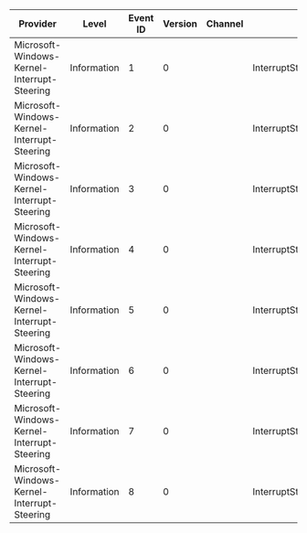 Provider                                     |  Level        |  Event ID  |  Version  |  Channel  |  Task                              |  Opcode  |  Keyword   |  Message
---------------------------------------------|---------------|------------|-----------|-----------|------------------------------------|----------|------------|---------
Microsoft-Windows-Kernel-Interrupt-Steering  |  Information  |  1         |  0        |           |  InterruptSteeringMaskRundown      |          |  IntSteer  |
Microsoft-Windows-Kernel-Interrupt-Steering  |  Information  |  2         |  0        |           |  InterruptSteeringMaskChange       |          |  IntSteer  |
Microsoft-Windows-Kernel-Interrupt-Steering  |  Information  |  3         |  0        |           |  InterruptSteeringStateRundown     |          |  IntSteer  |
Microsoft-Windows-Kernel-Interrupt-Steering  |  Information  |  4         |  0        |           |  InterruptSteeringStateConnect     |          |  IntSteer  |
Microsoft-Windows-Kernel-Interrupt-Steering  |  Information  |  5         |  0        |           |  InterruptSteeringStateDisconnect  |          |  IntSteer  |
Microsoft-Windows-Kernel-Interrupt-Steering  |  Information  |  6         |  0        |           |  InterruptSteeringStateRetarget    |          |  IntSteer  |
Microsoft-Windows-Kernel-Interrupt-Steering  |  Information  |  7         |  0        |           |  InterruptSteeringProcRundown      |          |  IntSteer  |
Microsoft-Windows-Kernel-Interrupt-Steering  |  Information  |  8         |  0        |           |  InterruptSteeringProcChange       |          |  IntSteer  |